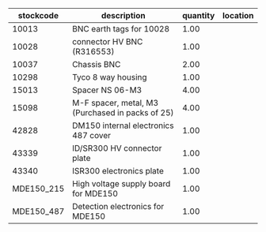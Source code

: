 |stockcode|description|quantity|location|
|---------|-----------|--------|--------|
|10013|BNC earth tags for 10028|1.00||
|10028|connector HV BNC (R316553)|1.00||
|10037|Chassis BNC|2.00||
|10298|Tyco 8 way housing|1.00||
|15013|Spacer NS 06-M3|4.00||
|15098|M-F spacer, metal, M3 (Purchased in packs of 25)|4.00||
|42828|DM150 internal electronics 487 cover|1.00||
|43339|ID/SR300 HV connector plate|1.00||
|43340|ISR300 electronics plate|1.00||
|MDE150_215|High voltage supply board for MDE150|1.00||
|MDE150_487|Detection electronics for MDE150|1.00||
